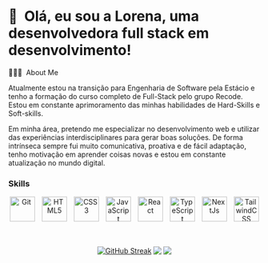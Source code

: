 <h1>👋 &nbsp;Olá, eu sou a Lorena, uma desenvolvedora full stack em desenvolvimento!</h1

<h2> 👨🏻‍💻 &nbsp;About Me </h2>

 Atualmente estou na transição para Engenharia de Software pela Estácio e tenho a formação do curso completo de Full-Stack pelo grupo Recode. Estou em constante aprimoramento das minhas habilidades de Hard-Skills e Soft-skills.

Em minha área, pretendo me especializar no desenvolvimento web e utilizar das experiências interdisciplinares para gerar boas soluções. De forma intrínseca sempre fui muito comunicativa, proativa e de fácil adaptação, tenho motivação em aprender coisas novas e estou em constante atualização no mundo digital.
 
 ### Skills
<p align="center">
<a href="https://docs.microsoft.com/en-us/cpp/?view=msvc-170" target="_blank" rel="noreferrer"><img
        src="https://raw.githubusercontent.com/danielcranney/readme-generator/main/public/icons/skills/git-colored.svg"
        width="50" height="50" alt="Git" /></a>&emsp;<a href="https://developer.mozilla.org/en-US/docs/Glossary/HTML5" target="_blank" rel="noreferrer"><img
        src="https://raw.githubusercontent.com/danielcranney/readme-generator/main/public/icons/skills/html5-colored.svg"
        width="50" height="50" alt="HTML5" /></a>&emsp;<a href="https://www.w3.org/TR/CSS/#css" target="_blank" rel="noreferrer"><img
        src="https://raw.githubusercontent.com/danielcranney/readme-generator/main/public/icons/skills/css3-colored.svg"
        width="50" height="50" alt="CSS3" /></a>&emsp;<a href="https://developer.mozilla.org/en-US/docs/Web/JavaScript" target="_blank" rel="noreferrer"><img
        src="https://raw.githubusercontent.com/danielcranney/readme-generator/main/public/icons/skills/javascript-colored.svg"
        width="50" height="50" alt="JavaScript" /></a>&emsp;<a href="https://reactjs.org/" target="_blank" rel="noreferrer"><img
        src="https://raw.githubusercontent.com/danielcranney/readme-generator/main/public/icons/skills/react-colored.svg"
        width="50" height="50" alt="React" /></a>&emsp;<a href="https://www.typescriptlang.org/" target="_blank" rel="noreferrer"><img
        src="https://raw.githubusercontent.com/danielcranney/readme-generator/main/public/icons/skills/typescript-colored.svg"
        width="50" height="50" alt="TypeScript" /></a>&emsp;<a href="https://nextjs.org/docs" target="_blank" rel="noreferrer"><img
        src="https://raw.githubusercontent.com/danielcranney/readme-generator/main/public/icons/skills/nextjs-colored.svg"
        width="50" height="50" alt="NextJs" /></a>&emsp;<a href="https://tailwindcss.com/" target="_blank" rel="noreferrer"><img
        src="https://raw.githubusercontent.com/danielcranney/readme-generator/main/public/icons/skills/tailwindcss-colored.svg"
        width="50" height="50" alt="TailwindCSS" /></a>
</p>
<br/>
<div align="center" style="margin-bottom:200px">
        
<a href="https://github.com/lorenaop"><img align="center" src="https://github-readme-streak-stats.herokuapp.com?user=lorenaop&theme=radical&border_radius=15&background=45%2C2C2C2C%2C000000" alt="GitHub Streak" /></a>
<a href="https://github.com/lorenaop"><img align="center" src="https://github-readme-stats.vercel.app/api?username=lorenaop&show_icons=true&theme=radical&include_all_commits=true&count_private=true"/></a>
<a href="https://github.com/lorenaop"><img align ="center" src="https://github-readme-stats.vercel.app/api/top-langs/?username=lorenaop&layout=donut-vertical&theme=radical"/></a>            
